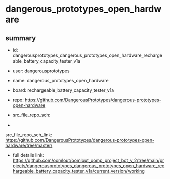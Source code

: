 # dangerous_prototypes_open_hardware
 
## summary 
* id: dangerousprototypes_dangerous_prototypes_open_hardware_rechargeable_battery_capacity_tester_v1a
* user: dangerousprototypes
* name: dangerous_prototypes_open_hardware
* board: rechargeable_battery_capacity_tester_v1a
* repo: https://github.com/DangerousPrototypes/dangerous-prototypes-open-hardware



* src_file_repo_sch: 
*
 src_file_repo_sch_link: https://github.com/DangerousPrototypes/dangerous-prototypes-open-hardware/tree/master/
* full details link: https://github.com/oomlout/oomlout_oomp_project_bot_v_2/tree/main/projects/dangerousprototypes_dangerous_prototypes_open_hardware_rechargeable_battery_capacity_tester_v1a/current_version/working  







